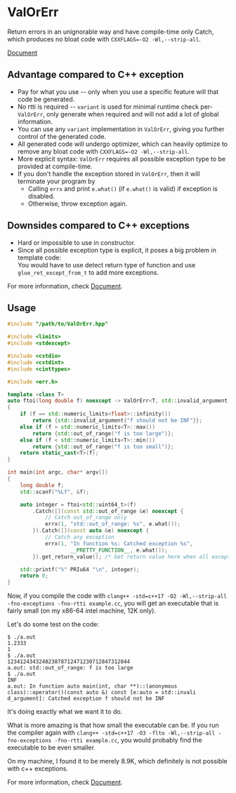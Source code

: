 # ValOrErr

Return errors in an unignorable way and have compile-time only Catch, which produces no bloat code with `CXXFLAGS=-O2 -Wl,--strip-all`.

[Document]

## Advantage compared to C++ exception

 - Pay for what you use -- only when you use a specific feature will that code be generated.
 - No rtti is required -- `variant` is used for minimal runtime check per-`ValOrErr`, only generate
 when required and will not add a lot of global information.
 - You can use any `variant` implementation in `ValOrErr`, giving you further control of the 
 generated code.
 - All generated code will undergo optimizer, which can heavily optimize to remove any bloat code with 
 `CXXFLAGS=-O2 -Wl,--strip-all`.
 - More explicit syntax: `ValOrErr` requires all possible exception type to be provided at compile-time.
 - If you don't handle the exception stored in `ValOrErr`, then it will terminate your program by
   - Calling `errx` and print `e.what()` (if `e.what()` is valid) if exception is disabled.
   - Otherwise, throw exception again.

## Downsides compared to C++ exceptions

 - Hard or impossible to use in constructor.
 - Since all possible exception type is explicit, it poses a big problem in template code:
 <br>You would have to use detect return type of function and use `glue_ret_except_from_t` to add more
 exceptions.

For more information, check [Document].

## Usage

```c++
#include "/path/to/ValOrErr.hpp"

#include <limits>
#include <stdexcept>

#include <cstdio>
#include <cstdint>
#include <cinttypes>

#include <err.h>

template <class T>
auto ftoi(long double f) noexcept -> ValOrErr<T, std::invalid_argument, std::out_of_range>
{
    if (f == std::numeric_limits<float>::infinity())
        return {std::invalid_argument{"f should not be INF"}};
    else if (f > std::numeric_limits<T>::max())
        return {std::out_of_range("f is too large")};
    else if (f < std::numeric_limits<T>::min())
        return {std::out_of_range("f is too small")};
    return static_cast<T>(f);
}

int main(int argc, char* argv[])
{
    long double f;
    std::scanf("%Lf", &f);

    auto integer = ftoi<std::uint64_t>(f)
        .Catch([](const std::out_of_range &e) noexcept {
            // Catch out_of_range only
            errx(1, "std::out_of_range: %s", e.what());
        }).Catch([](const auto &e) noexcept {
            // Catch any exception
            errx(1, "In function %s: Catched exception %s", 
                    __PRETTY_FUNCTION__, e.what());
        }).get_return_value(); /* Get return value here when all exceptions are handled */

    std::printf("%" PRIu64 "\n", integer);
    return 0;
}
```

Now, if you compile the code with `clang++ -std=c++17 -O2 -Wl,--strip-all -fno-exceptions -fno-rtti example.cc`,
you will get an executable that is fairly small (on my x86-64 intel machine, 12K only).

Let's do some test on the code:

```
$ ./a.out
1.2333
1
$ ./a.out
123412434324823878712471230712847312844
a.out: std::out_of_range: f is too large
$ ./a.out
INF
a.out: In function auto main(int, char **)::(anonymous class)::operator()(const auto &) const [e:auto = std::invali
d_argument]: Catched exception f should not be INF
```

It's doing exactly what we want it to do.

What is more amazing is that how small the executable can be.
If you run the compiler again with 
`clang++ -std=c++17 -O3 -flto -Wl,--strip-all -fno-exceptions -fno-rtti example.cc`, you would probably find
the executable to be even smaller.

On my machine, I found it to be merely 8.9K, which definitely is not possible with c++ exceptions.

For more information, check [Document].

[Document]: https://nobodyxu.github.io/ValOrErr/
